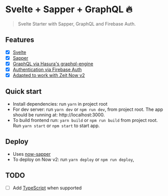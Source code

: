# Svelte + Sapper + GraphQL 🔥

> Svelte Starter with Sapper, GraphQL and Firebase Auth.

## Features

- [x] [Svelte](https://svelte.dev/)
- [x] [Sapper](https://sapper.svelte.dev/)
- [x] [GraphQL via Hasura's graphql-engine](https://github.com/hasura/graphql-engine/)
- [x] [Authentication via Firebase Auth](https://firebase.google.com/products/auth/)
- [x] [Adapted to work with Zeit Now v2](https://zeit.co/docs/v2/getting-started/introduction-to-now/)

## Quick start

- Install dependencies: run `yarn` in project root
- For dev server: run `yarn dev` or `npm run dev`, from project root. The app should be running at: http://localhost:3000.
- To build frontend run: `yarn build` or `npm run build` from project root. Run `yarn start` or `npm start` to start app.

## Deploy

- Uses [now-sapper](https://github.com/thgh/now-sapper)
- To deploy on Now v2: run `yarn deploy` or `npm run deploy`,

## TODO

- [ ] Add [TypeScript](https://github.com/Microsoft/TypeScript) when supported
